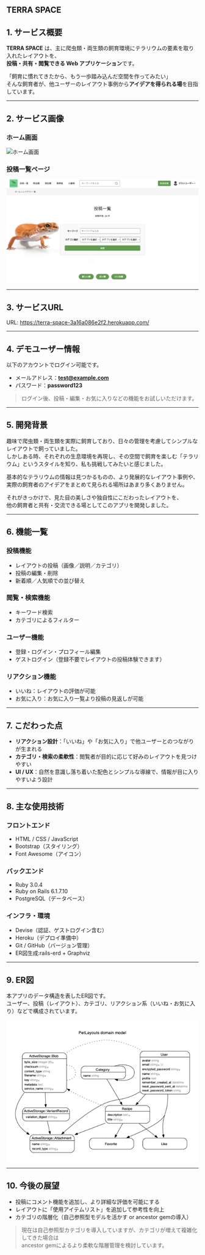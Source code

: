 ## TERRA SPACE

## 1. サービス概要

**TERRA SPACE** は、主に爬虫類・両生類の飼育環境にテラリウムの要素を取り入れたレイアウトを、  
**投稿・共有・閲覧できる Web アプリケーション**です。

「飼育に慣れてきたから、もう一歩踏み込んだ空間を作ってみたい」  
そんな飼育者が、他ユーザーのレイアウト事例から**アイデアを得られる場**を目指しています。

---

## 2. サービス画像

### ホーム画面  

![ホーム画面](./public/images/sample.png)

### 投稿一覧ページ  

![投稿詳細](./public/images/sample2.png)

---

## 3. サービスURL

URL: https://terra-space-3a16a086e2f2.herokuapp.com/

---

## 4. デモユーザー情報

以下のアカウントでログイン可能です。

- メールアドレス：**test@example.com**
- パスワード：**password123**

> ログイン後、投稿・編集・お気に入りなどの機能をお試しいただけます。

---

## 5. 開発背景

趣味で爬虫類・両生類を実際に飼育しており、日々の管理を考慮してシンプルなレイアウトで飼っていました。  
しかしある時、それぞれの生息環境を再現し、その空間で飼育を楽しむ「テラリウム」というスタイルを知り、私も挑戦してみたいと感じました。

基本的なテラリウムの情報は見つかるものの、より発展的なレイアウト事例や、実際の飼育者のアイデアをまとめて見られる場所はあまり多くありません。

それがきっかけで、見た目の美しさや独自性にこだわったレイアウトを、  
他の飼育者と共有・交流できる場としてこのアプリを開発しました。

---

## 6. 機能一覧

### 投稿機能
- レイアウトの投稿（画像／説明／カテゴリ）
- 投稿の編集・削除
- 新着順／人気順での並び替え

### 閲覧・検索機能
- キーワード検索
- カテゴリによるフィルター

### ユーザー機能
- 登録・ログイン・プロフィール編集
- ゲストログイン（登録不要でレイアウトの投稿体験できます）

### リアクション機能
- いいね：レイアウトの評価が可能
- お気に入り：お気に入り一覧より投稿の見返しが可能

---

## 7. こだわった点

- **リアクション設計**：「いいね」や「お気に入り」で他ユーザーとのつながりが生まれる
- **カテゴリ・検索の柔軟性**：閲覧者が目的に応じて好みのレイアウトを見つけやすい
- **UI / UX**：自然を意識し落ち着いた配色とシンプルな導線で、情報が目に入りやすいよう設計

---

## 8. 主な使用技術

### フロントエンド
- HTML / CSS / JavaScript
- Bootstrap（スタイリング）
- Font Awesome（アイコン）

### バックエンド
- Ruby 3.0.4
- Ruby on Rails 6.1.7.10
- PostgreSQL（データベース）

### インフラ・環境
- Devise（認証、ゲストログイン含む）
- Heroku（デプロイ準備中）
- Git / GitHub（バージョン管理）
- ER図生成:rails-erd + Graphviz

---

## 9. ER図

本アプリのデータ構造を表したER図です。  
ユーザー、投稿（レイアウト）、カテゴリ、リアクション系（いいね・お気に入り）などで構成されています。

![ER図](./public/images/erd.png)

---

## 10. 今後の展望

- 投稿にコメント機能を追加し、より詳細な評価を可能にする
- レイアウトに「使用アイテムリスト」を追加して参考性を向上
- カテゴリの階層化（自己参照型モデルを活かす or ancestor gemの導入）

> 現在は自己参照型カテゴリを導入していますが、カテゴリが増えて複雑化してきた場合は  
> ancestor gemによるより柔軟な階層管理を検討しています。
